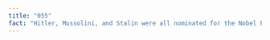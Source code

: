 ```yaml
---
title: "055"
fact: "Hitler, Mussolini, and Stalin were all nominated for the Nobel Peace Prize."
---
```

